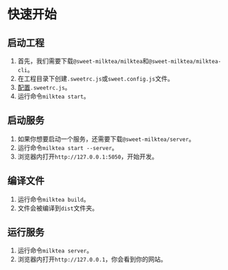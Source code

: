 # 快速开始

## 启动工程

1. 首先，我们需要下载`@sweet-milktea/milktea`和`@sweet-milktea/milktea-cli`。   
2. 在工程目录下创建`.sweetrc.js`或`sweet.config.js`文件。
3. [配置](https://github.com/duan602728596/sweet/blob/master/packages/milktea/README.md#%E9%85%8D%E7%BD%AE%E9%A1%B9)`.sweetrc.js`。
4. 运行命令`milktea start`。

## 启动服务

1. 如果你想要启动一个服务，还需要下载`@sweet-milktea/server`。
2. 运行命令`milktea start --server`。
3. 浏览器内打开`http://127.0.0.1:5050`，开始开发。

## 编译文件

1. 运行命令`milktea build`。
2. 文件会被编译到`dist`文件夹。

## 运行服务

1. 运行命令`milktea server`。
2. 浏览器内打开`http://127.0.0.1`，你会看到你的网站。
